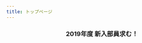 ```yaml
---
title: トップページ
---
```


<div style="text-align: center;">
<h3>2019年度 新入部員求む！</h3>
</div>

<!--日数カウンター-->
<script type="text/javascript" src="/js/count.js" charset="utf-8"></script>
<br>
